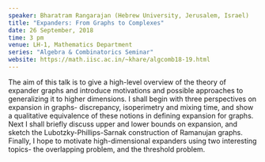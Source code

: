 ```yaml
---
speaker: Bharatram Rangarajan (Hebrew University, Jerusalem, Israel)
title: "Expanders: From Graphs to Complexes"
date: 26 September, 2018
time: 3 pm
venue: LH-1, Mathematics Department
series: "Algebra & Combinatorics Seminar"
website: https://math.iisc.ac.in/~khare/algcomb18-19.html
---
```


The aim of this talk is to give a high-level overview of the theory
of expander graphs and introduce motivations and possible approaches
to generalizing it to higher dimensions. I shall begin with three
perspectives on expansion in graphs- discrepancy, isoperimetry and
mixing time, and show a qualitative equivalence of these notions in
defining expansion for graphs. Next I shall briefly discuss upper and
lower bounds on expansion, and sketch the Lubotzky-Phillips-Sarnak
construction of Ramanujan graphs. Finally, I hope to motivate
high-dimensional expanders using two interesting topics- the
overlapping problem, and the threshold problem.
